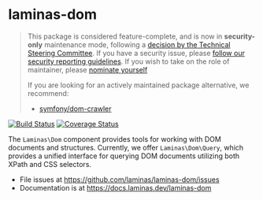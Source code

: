 # laminas-dom

> This package is considered feature-complete, and is now in **security-only** maintenance mode, following a [decision by the Technical Steering Committee](https://github.com/laminas/technical-steering-committee/blob/2b55453e172a1b8c9c4c212be7cf7e7a58b9352c/meetings/minutes/2020-08-03-TSC-Minutes.md#vote-on-components-to-mark-as-security-only).
> If you have a security issue, please [follow our security reporting guidelines](https://getlaminas.org/security/).
> If you wish to take on the role of maintainer, please [nominate yourself](https://github.com/laminas/technical-steering-committee/issues/new?assignees=&labels=Nomination&template=Maintainer_Nomination.md&title=%5BNOMINATION%5D%5BMAINTAINER%5D%3A+%7Bname+of+person+being+nominated%7D)
>
> If you are looking for an actively maintained package alternative, we recommend:
>
> - [symfony/dom-crawler](https://symfony.com/doc/current/components/dom_crawler.html)

[![Build Status](https://travis-ci.com/laminas/laminas-dom.svg?branch=master)](https://travis-ci.com/laminas/laminas-dom)
[![Coverage Status](https://coveralls.io/repos/github/laminas/laminas-dom/badge.svg?branch=master)](https://coveralls.io/github/laminas/laminas-dom?branch=master)

The `Laminas\Dom` component provides tools for working with DOM documents and
structures. Currently, we offer `Laminas\Dom\Query`, which provides a unified
interface for querying DOM documents utilizing both XPath and CSS selectors.

- File issues at https://github.com/laminas/laminas-dom/issues
- Documentation is at https://docs.laminas.dev/laminas-dom
